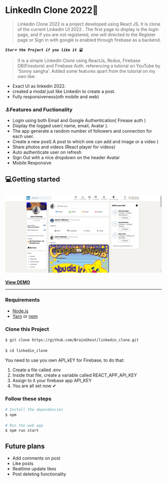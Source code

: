 # **LinkedIn Clone 2022🔎**

> Linkedin Clone 2022 is a project developed using React JS. It is clone of the current Linkedin UI 2022 . The first page to display is the login page, and if you are not registered, one will directed to the Register page or Sign in with google is enabled through firebase as a backend.

**_`Star⭐ the Project if you like it 💻`_**

> It is a simple LinkedIn Clone using ReactJs, Redux, Firebase DB(Firestore) and Firebase Auth.
> referencing a tutorial on YouTube by 'Sonny sangha'. Added some features apart from the tutorial on my own like:

- Exact UI as linkedin 2022.
- created a modal just like Linkedin to create a post.
- Fully responsiveness(oth mobile and web)

### ⚓Features and Fuctionality

- Login using both Email and Google Authentication( Firease auth )
- Display the logged user( name, email, Avatar ).
- The app generate a random number of followers and connection for each user.
- Create a new post( A post to which one can add and image or a video )
- Share photos and videos (React player for videos)
- Auto authenticate user on refresh
- Sign Out with a nice dropdown on the header Avatar
- Mobile Responsive

## 💻Getting started

## [![](https://github.com/BrainGhost/linkedin-clone-v1.0/blob/main/public/screenLinkedIn.jpg)](https://github.com/BrainGhost/linkedin-clone-v1.0/blob/main/public/screenLinkedIn.jpg)

[ **View DEMO**](http://linkedin-clone-20c26.web.app/ "# **View DEMO**")

---

### Requirements

- [Node.js](http://nodejs.dev/learn/how-to-install-nodejs "Node.js")
- [Yarn](https://yarnpkg.com/ "Yarn") or [npm](http://www.npmjs.com/ "npm")

### Clone this Project

```bash
$ git clone https://github.com/BrainGhost/linkedin_clone.git

$ cd linkedin_clone
```

You need to use you own API_kEY for Firebase, to do that:

1. Create a file called .env
2. Inside that file, create a variable called REACT_APP_API_KEY
3. Assign to it your firebase app API_KEY
4. You are all set now ✔

### Follow these steps

```bash
# Install the dependencies
$ npm

# Run the web app
$ npm run start
```

## Future plans

- Add comments on post
- Like posts
- Realtime update likes
- Post deleting functionality
